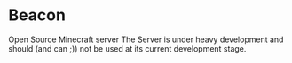 # Beacon
Open Source Minecraft server
The Server is under heavy development and should (and can ;)) not be used at its current development stage.
